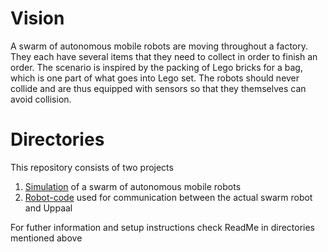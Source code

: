 # Vision

A swarm of autonomous mobile robots are moving throughout a factory. They each have several items that they need to collect in order to finish an order. The scenario is inspired by the packing of Lego bricks for a bag, which is one part of what goes into Lego set. The robots should never collide and are thus equipped with sensors so that they themselves can avoid collision. 

# Directories

This repository consists of two projects
1. [Simulation](https://github.com/DEIS-Tools/Swarm-Robotics/tree/master/Simulation) of a swarm of autonomous mobile robots
2. [Robot-code](https://github.com/DEIS-Tools/Swarm-Robotics/tree/master/Robot-code) used for communication between the actual swarm robot and Uppaal

For futher information and setup instructions check ReadMe in directories mentioned above


